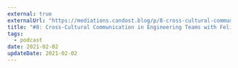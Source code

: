 ```yaml
---
external: true
externalUrl: "https://mediations.candost.blog/p/8-cross-cultural-communication"
title: "#8: Cross-Cultural Communication in Engineering Teams with Felipe Furlan da Silva"
tags:
  - podcast
date: 2021-02-02
updateDate: 2021-02-02
---
```

